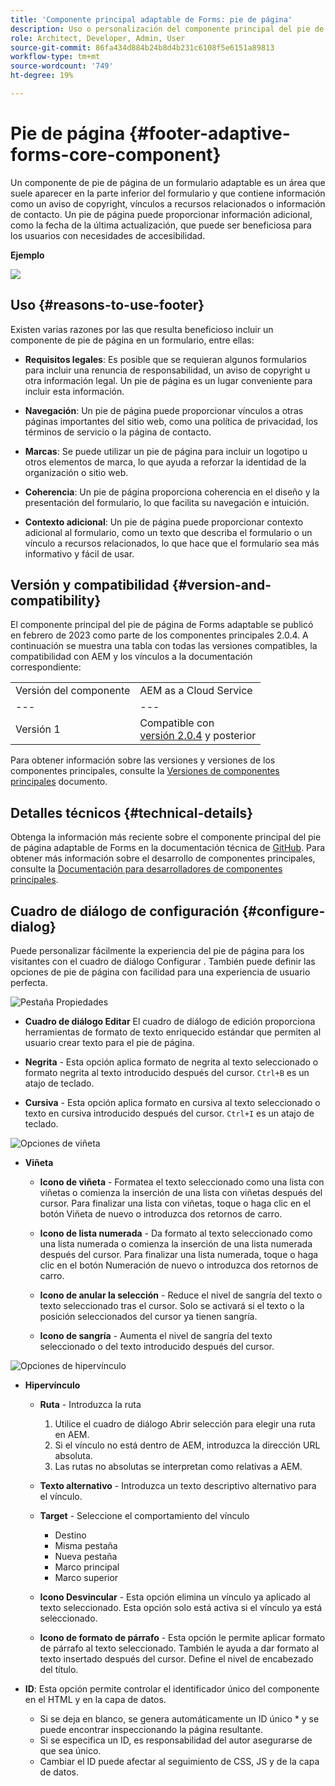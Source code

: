 ```yaml
---
title: 'Componente principal adaptable de Forms: pie de página'
description: Uso o personalización del componente principal del pie de página adaptable de Forms.
role: Architect, Developer, Admin, User
source-git-commit: 86fa434d884b24b8d4b231c6108f5e6151a89813
workflow-type: tm+mt
source-wordcount: '749'
ht-degree: 19%

---
```



# Pie de página {#footer-adaptive-forms-core-component}

Un componente de pie de página de un formulario adaptable es un área que suele aparecer en la parte inferior del formulario y que contiene información como un aviso de copyright, vínculos a recursos relacionados o información de contacto. Un pie de página puede proporcionar información adicional, como la fecha de la última actualización, que puede ser beneficiosa para los usuarios con necesidades de accesibilidad.

**Ejemplo**

![](/help/adaptive-forms/assets/footer.png)

## Uso {#reasons-to-use-footer}

Existen varias razones por las que resulta beneficioso incluir un componente de pie de página en un formulario, entre ellas:

* **Requisitos legales**: Es posible que se requieran algunos formularios para incluir una renuncia de responsabilidad, un aviso de copyright u otra información legal. Un pie de página es un lugar conveniente para incluir esta información.

* **Navegación**: Un pie de página puede proporcionar vínculos a otras páginas importantes del sitio web, como una política de privacidad, los términos de servicio o la página de contacto.

* **Marcas**: Se puede utilizar un pie de página para incluir un logotipo u otros elementos de marca, lo que ayuda a reforzar la identidad de la organización o sitio web.

* **Coherencia**: Un pie de página proporciona coherencia en el diseño y la presentación del formulario, lo que facilita su navegación e intuición.

* **Contexto adicional**: Un pie de página puede proporcionar contexto adicional al formulario, como un texto que describa el formulario o un vínculo a recursos relacionados, lo que hace que el formulario sea más informativo y fácil de usar.

## Versión y compatibilidad {#version-and-compatibility}

El componente principal del pie de página de Forms adaptable se publicó en febrero de 2023 como parte de los componentes principales 2.0.4. A continuación se muestra una tabla con todas las versiones compatibles, la compatibilidad con AEM y los vínculos a la documentación correspondiente:

|  |  |
|---|---|
| Versión del componente | AEM as a Cloud Service |
| --- | --- |
| Versión 1 | Compatible con<br>[versión 2.0.4](/help/versions.md) y posterior | Compatible | Compatible |

Para obtener información sobre las versiones y versiones de los componentes principales, consulte la [Versiones de componentes principales](/help/versions.md) documento.

<!-- ## Sample Component Output {#sample-component-output}

To experience the Accordion Component as well as see examples of its configuration options as well as HTML and JSON output, visit the [Component Library](https://adobe.com/go/aem_cmp_library_accordion). -->

## Detalles técnicos {#technical-details}

Obtenga la información más reciente sobre el componente principal del pie de página adaptable de Forms en la documentación técnica de [GitHub](https://github.com/adobe/aem-core-forms-components/tree/master/ui.af.apps/src/main/content/jcr_root/apps/core/fd/components/form/footer/v1/footer). Para obtener más información sobre el desarrollo de componentes principales, consulte la [Documentación para desarrolladores de componentes principales](/help/developing/overview.md).


## Cuadro de diálogo de configuración {#configure-dialog}

Puede personalizar fácilmente la experiencia del pie de página para los visitantes con el cuadro de diálogo Configurar . También puede definir las opciones de pie de página con facilidad para una experiencia de usuario perfecta.

![Pestaña Propiedades](/help/adaptive-forms/assets/footer_propertiestab.png)

* **Cuadro de diálogo Editar**
El cuadro de diálogo de edición proporciona herramientas de formato de texto enriquecido estándar que permiten al usuario crear texto para el pie de página.

* **Negrita** - Esta opción aplica formato de negrita al texto seleccionado o formato negrita al texto introducido después del cursor. `Ctrl+B` es un atajo de teclado.

* **Cursiva** - Esta opción aplica formato en cursiva al texto seleccionado o texto en cursiva introducido después del cursor. `Ctrl+I` es un atajo de teclado.

![Opciones de viñeta](/help/adaptive-forms/assets/footer_bullet.png)


* **Viñeta**

   * **Icono de viñeta** - Formatea el texto seleccionado como una lista con viñetas o comienza la inserción de una lista con viñetas después del cursor. Para finalizar una lista con viñetas, toque o haga clic en el botón Viñeta de nuevo o introduzca dos retornos de carro.

   * **Icono de lista numerada** - Da formato al texto seleccionado como una lista numerada o comienza la inserción de una lista numerada después del cursor. Para finalizar una lista numerada, toque o haga clic en el botón Numeración de nuevo o introduzca dos retornos de carro.

   * **Icono de anular la selección** - Reduce el nivel de sangría del texto o texto seleccionado tras el cursor. Solo se activará si el texto o la posición seleccionados del cursor ya tienen sangría.

   * **Icono de sangría** - Aumenta el nivel de sangría del texto seleccionado o del texto introducido después del cursor.

![Opciones de hipervínculo](/help/adaptive-forms/assets/footer_link.png)

* **Hipervínculo**

   * **Ruta** - Introduzca la ruta
      1. Utilice el cuadro de diálogo Abrir selección para elegir una ruta en AEM.
      1. Si el vínculo no está dentro de AEM, introduzca la dirección URL absoluta.
      1. Las rutas no absolutas se interpretan como relativas a AEM.
   * **Texto alternativo** - Introduzca un texto descriptivo alternativo para el vínculo.

   * **Target** - Seleccione el comportamiento del vínculo
      * Destino
      * Misma pestaña
      * Nueva pestaña
      * Marco principal
      * Marco superior
   * **Icono Desvincular** - Esta opción elimina un vínculo ya aplicado al texto seleccionado. Esta opción solo está activa si el vínculo ya está seleccionado.

   * **Icono de formato de párrafo** - Esta opción le permite aplicar formato de párrafo al texto seleccionado. También le ayuda a dar formato al texto insertado después del cursor. Define el nivel de encabezado del título.



* **ID**: Esta opción permite controlar el identificador único del componente en el HTML y en la capa de datos.

   * Si se deja en blanco, se genera automáticamente un ID único * y se puede encontrar inspeccionando la página resultante.
   * Si se especifica un ID, es responsabilidad del autor asegurarse de que sea único.
   * Cambiar el ID puede afectar al seguimiento de CSS, JS y de la capa de datos.


